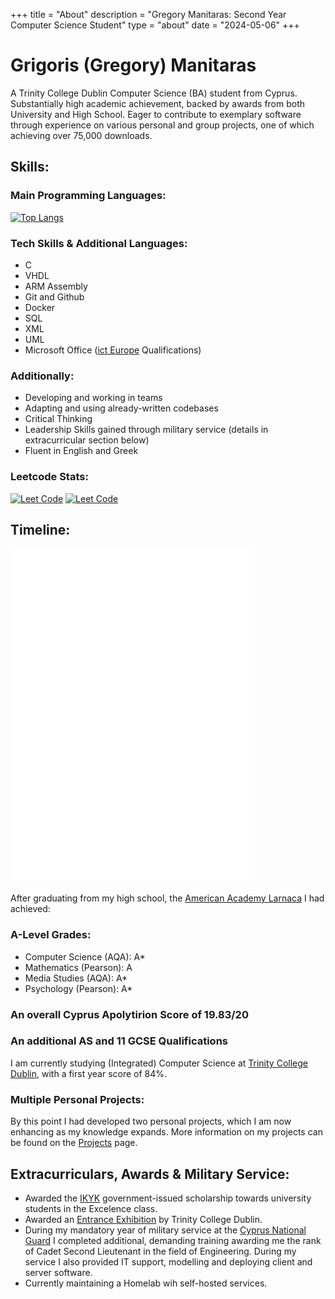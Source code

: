 +++
title = "About"
description = "Gregory Manitaras: Second Year Computer Science Student"
type = "about"
date = "2024-05-06"
+++
# Grigoris (Gregory) Manitaras

A Trinity College Dublin Computer Science (BA) student from Cyprus. Substantially high academic achievement, backed by 
awards from both University and High School. Eager to contribute to exemplary software through experience on various 
personal and group projects, one of which achieving over 75,000 downloads.
## Skills:
### Main Programming Languages:
[![Top Langs](https://github-readme-stats.vercel.app/api/top-langs/?username=ManGregory128&layout=compact)](https://github.com/ManGregory128)

### Tech Skills & Additional Languages:
* C
* VHDL
* ARM Assembly
* Git and Github
* Docker
* SQL
* XML
* UML
* Microsoft Office ([ict Europe](http://www.icteurope.gr/index.php?lng=cy) Qualifications)
### Additionally:
* Developing and working in teams
* Adapting and using already-written codebases
* Critical Thinking
* Leadership Skills gained through military service (details in extracurricular section below)
* Fluent in English and Greek

### Leetcode Stats:
[![Leet Code](https://badges.peiyuan.ch/leetcode/mangregory/submission?accepted=true&difficulty=easy)](https://leetcode.com/mangregory/) [![Leet Code](https://badges.peiyuan.ch/leetcode/mangregory/submission?accepted=true&difficulty=medium)](https://leetcode.com/mangregory/)

## Timeline:
![timeline](/images/timeline-transparent-optimized.gif)

After graduating from my high school, the [American Academy Larnaca](https://academy.ac.cy) I had achieved:
### A-Level Grades:
* Computer Science (AQA): A*
* Mathematics (Pearson): A
* Media Studies (AQA): A*
* Psychology (Pearson): A*
### An overall Cyprus Apolytirion Score of 19.83/20
### An additional AS and 11 GCSE Qualifications
I am currently studying (Integrated) Computer Science at [Trinity College Dublin](https://www.tcd.ie/courses/undergraduate/courses/computer-science/), with a first year score of 84%.
### Multiple Personal Projects:
By this point I had developed two personal projects, which I am now enhancing as my knowledge expands. More information on my projects can be found on the [Projects](https://mangregory.me/projects) page.



## Extracurriculars, Awards & Military Service:
 
 * Awarded the [IKYK](http://www.cyscholarships.gov.cy) government-issued scholarship towards university students in the Excelence class.
 * Awarded an [Entrance Exhibition](https://www.tcd.ie/study/undergraduate/entrance-exhibition/) by Trinity College Dublin.
 * During my mandatory year of military service at the [Cyprus National Guard](http://army.gov.cy) I completed additional, demanding training awarding me the rank of Cadet Second Lieutenant in the field of Engineering. During my service I also provided IT support, modelling and deploying client and server software.
 * Currently maintaining a Homelab wih self-hosted services.
